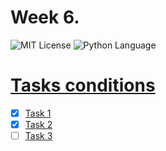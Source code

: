 # Week 6.
<img src="https://img.shields.io/github/license/DimaPermyakov/IU5?color=brightgreen" alt="MIT License"> <img src="https://img.shields.io/badge/language-Python-blue.svg" alt="Python Language">

# [Tasks conditions](https://github.com/IU5-IT/Digital-academy/wiki/Week-6)
- [X] [Task 1](https://github.com/IU5-IT/Digital-academy/blob/main/Python-01/01-week-06-DimaPermyakov/task01.py)
- [X] [Task 2](https://github.com/IU5-IT/Digital-academy/blob/main/Python-01/01-week-06-DimaPermyakov/task02.py)
- [ ] [Task 3](https://github.com/IU5-IT/Digital-academy/blob/main/Python-01/01-week-06-DimaPermyakov/task03.py)
